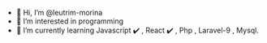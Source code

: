 - 👋 Hi, I’m @leutrim-morina
- 👀 I’m interested in programming
- 🌱 I’m currently learning Javascript ✔️ , React ✔️ , Php , Laravel-9 , Mysql.

<!---
leutrim-morina/leutrim-morina is a ✨ special ✨ repository because its `README.md` (this file) appears on your GitHub profile.
You can click the Preview link to take a look at your changes.
--->
